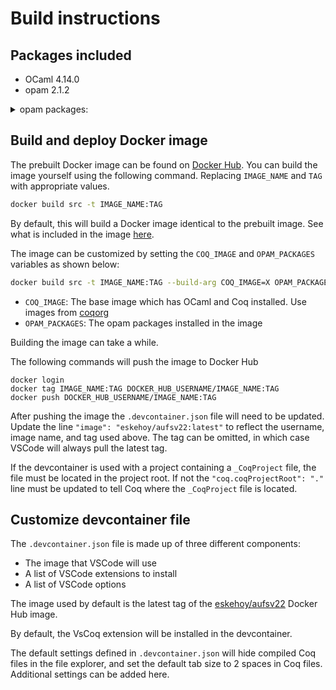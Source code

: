 # Build instructions

## Packages included

* OCaml 4.14.0
* opam 2.1.2

<details>
    <summary>opam packages:</summary>
    ```
    atd                    2.12.0         Parser for the ATD data format description language
    atdgen                 2.12.0         Generates efficient JSON serializers, deserializers and validators
    atdgen-runtime         2.12.0         Runtime library for code generated by atdgen
    atdts                  2.12.0         TypeScript code generation for ATD APIs
    base                   v0.15.1        Full standard library replacement for OCaml
    base-bigarray          base
    base-threads           base
    base-unix              base
    biniou                 1.2.2          Binary data format designed for speed, safety, ease of use and backward compatible
    camlp-streams          5.0.1          The Stream and Genlex libraries for use with Camlp4 and Camlp5
    cmdliner               1.2.0          Declarative definition of command line interfaces for OCaml
    conf-gmp               4              Virtual package relying on a GMP lib system installation
    coq                    8.17.1         pinned to version 8.17.1
    coq-bignums            9.0.0+coq8.17  Bignums, the Coq library of arbitrarily large numbers
    coq-core               8.17.1         The Coq Proof Assistant -- Core Binaries and Tools
    coq-elpi               1.17.1         Elpi extension language for Coq
    coq-equations          1.3+8.17       A function definition package for Coq
    coq-ext-lib            0.11.8         A library of Coq definitions, theorems, and tactics
    coq-hierarchy-builder  1.4.0          High level commands to declare and evolve a hierarchy based on packed classes
    coq-mathcomp-ssreflect 2.0.0          Small Scale Reflection
    coq-quickchick         2.0.0          Randomized Property-Based Testing Plugin for Coq
    coq-serapi             8.17.0+0.17.0  Serialization library and protocol for machine interaction with the Coq proof as
    coq-simple-io          1.8.0          IO monad for Coq
    coq-stdlib             8.17.1         The Coq Proof Assistant -- Standard Library
    coqide-server          8.17.1         The Coq Proof Assistant, XML protocol server
    cppo                   1.6.9          Code preprocessor like cpp for OCaml
    csexp                  1.5.2          Parsing and printing of S-expressions in Canonical form
    dune                   3.9.1          pinned to version 3.9.1
    dune-configurator      3.9.1          Helper library for gathering system configuration
    easy-format            1.3.4          High-level and functional interface to the Format module of the OCaml standard l
    elpi                   1.16.10        ELPI - Embeddable λProlog Interpreter
    menhir                 20230608       An LR(1) parser generator
    menhirLib              20230608       Runtime support library for parsers generated by Menhir
    menhirSdk              20230608       Compile-time library for auxiliary tools related to Menhir
    num                    1.4            pinned to version 1.4
    ocaml                  4.14.1         The OCaml compiler (virtual package)
    ocaml-compiler-libs    v0.12.4        OCaml compiler libraries repackaged
    ocaml-config           2              OCaml Switch Configuration
    ocaml-option-flambda   1              Set OCaml to be compiled with flambda activated
    ocaml-variants         4.14.1+options Official release of OCaml 4.14.1
    ocamlbuild             0.14.2         OCamlbuild is a build system with builtin rules to easily build most OCaml projects
    ocamlfind              1.9.6          pinned to version 1.9.6
    opam-depext            1.2.1-1        Install OS distribution packages
    parsexp                v0.15.0        S-expression parsing library
    ppx_compare            v0.15.0        Generation of comparison functions from types
    ppx_derivers           1.2.1          Shared [@@deriving] plugin registry
    ppx_deriving           5.2.1          Type-driven code generation for OCaml
    ppx_deriving_yojson    3.7.0          JSON codec generator for OCaml
    ppx_hash               v0.15.0        A ppx rewriter that generates hash functions from type expressions and definitions
    ppx_import             1.10.0         A syntax extension for importing declarations from interface files
    ppx_sexp_conv          v0.15.1        [@@deriving] plugin to generate S-expression conversion functions
    ppxlib                 0.30.0         Standard infrastructure for ppx rewriters
    re                     1.10.4         RE is a regular expression library for OCaml
    result                 1.5            Compatibility Result module
    seq                    base           Compatibility package for OCaml's standard iterator type starting from 4.07.
    sexplib                v0.15.1        Library for serializing OCaml values to and from S-expressions
    sexplib0               v0.15.1        Library containing the definition of S-expressions and some base converters
    stdlib-shims           0.3.0          Backport some of the new stdlib features to older compiler
    yojson                 2.1.0          Yojson is an optimized parsing and printing library for the JSON format
    zarith                 1.12           pinned to version 1.12
    ```
</details>


## Build and deploy Docker image
The prebuilt Docker image can be found on [Docker Hub](https://hub.docker.com/r/eskehoy/aufsv22/tags). You can build the image yourself using the following command. Replacing `IMAGE_NAME` and `TAG` with appropriate values.
```bash
docker build src -t IMAGE_NAME:TAG
```

By default, this will build a Docker image identical to the prebuilt image. See what is included in the image [here](#packages-included).

The image can be customized by setting the `COQ_IMAGE` and `OPAM_PACKAGES` variables as shown below:

```bash
docker build src -t IMAGE_NAME:TAG --build-arg COQ_IMAGE=X OPAM_PACKAGES=Y
```
* `COQ_IMAGE`: The base image which has OCaml and Coq installed. Use images from [coqorg](https://hub.docker.com/r/coqorg/coq/tags)
* `OPAM_PACKAGES`: The opam packages installed in the image

Building the image can take a while.

The following commands will push the image to Docker Hub
```
docker login
docker tag IMAGE_NAME:TAG DOCKER_HUB_USERNAME/IMAGE_NAME:TAG
docker push DOCKER_HUB_USERNAME/IMAGE_NAME:TAG
```

After pushing the image the `.devcontainer.json` file will need to be updated.
Update the line
`"image": "eskehoy/aufsv22:latest"` to reflect the username, image name, and tag used above. The tag can be omitted, in which case VSCode will always pull the latest tag.

If the devcontainer is used with a project containing a `_CoqProject` file, the file must be located in the project root. If not the `"coq.coqProjectRoot": "."` line must be updated to tell Coq where the `_CoqProject` file is located.

## Customize devcontainer file
The `.devcontainer.json` file is made up of three different components:
* The image that VSCode will use
* A list of VSCode extensions to install
* A list of VSCode options

The image used by default is the latest tag of the [eskehoy/aufsv22](https://hub.docker.com/r/eskehoy/aufsv22/tags) Docker Hub image.

By default, the VsCoq extension will be installed in the devcontainer.

The default settings defined in `.devcontainer.json` will hide compiled Coq files in the file explorer, and set the default tab size to 2 spaces in Coq files. Additional settings can be added here.
